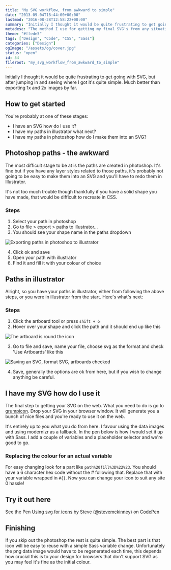 ```yaml
---
title: "My SVG workflow, from awkward to simple"
date: "2013-09-04T18:44:00+00:00"
lastmod: "2016-08-28T12:58:22+00:00"
summary: "Initially I thought it would be quite frustrating to get going with SVG, but after jumping in and seeing where I got it’s quite simple. Much better than exporting 1x and 2x images by far."
metadesc: "The method I use for getting my final SVG's from any situation. I provide a method on how to bring your paths into Illustrator from Photoshop and then export."
theme: "#ffede5"
tags: ["Design", "Code", "CSS", "Sass"]
categories: ["Design"]
ogImage: "/assets/og/cover.jpg"
status: "open"
id: 54
fileroot: "my_svg_workflow_from_awkward_to_simple"
---
```


Initially I thought it would be quite frustrating to get going with SVG, but after jumping in and seeing where I got it's quite simple. Much better than exporting 1x and 2x images by far.

## How to get started
You're probably at one of these stages:

- I have an SVG how do I use it?
- I have my paths in illustrator what next?
- I have my paths in photoshop how do I make them into an SVG?

## Photoshop paths - the awkward
The most difficult stage to be at is the paths are created in photoshop. It's fine but if you have any layer styles related to those paths, it's probably not going to be easy to make them into an SVG and you'll have to redo them in Illustrator.

It's not too much trouble though thankfully if you have a solid shape you have made, that would be difficult to recreate in CSS.

### Steps
1. Select your path in photoshop
2. Go to file > export > paths to illustrator…
3. You should see your shape name in the paths dropdown

![Exporting paths in photoshop to illustrator](/static/images/blog/export_paths.png)

4. Click ok and save
5. Open your path with illustrator
6. Find it and fill it with your colour of choice

## Paths in illustrator
Alright, so you have your paths in illustrator, either from following the above steps, or you were in illustrator from the start. Here's what's next:

### Steps
1. Click the artboard tool or press `shift + o`
2. Hover over your shape and click the path and it should end up like this

![The artboard is round the icon](/static/images/blog/svg_artboard.png)

3. Go to file and save, name your file, choose svg as the format and check 'Use Artboards' like this

![Saving an SVG, format SVG, artboards checked](/static/images/blog/svg_save.png)

4. Save, generally the options are ok from here, but if you wish to change anything be careful.


## I have my SVG how do I use it
The final step to getting your SVG on the web. What you need to do is go to [grumpicon](http://grumpicon.com). Drop your SVG in your browser window. It will generate you a bunch of nice files and you're ready to use it on the web.

It's entirely up to you what you do from here. I favour using the data images and using modernizr as a fallback. In the pen below is how I would set it up with Sass. I add a couple of variables and a placeholder selector and we're good to go.

### Replacing the colour for an actual variable
For easy changing look for a part like `path%20fill%3D%22%23`. You should have a 6 character hex code without the # following that. Replace that with your variable wrapped in `#{}`. Now you can change your icon to suit any site 0 hassle!

## Try it out here
<p data-height="268" data-theme-id="0" data-slug-hash="golui" data-user="stevemckinney" data-default-tab="result" class="codepen">See the Pen <a href="http://codepen.io/stevemckinney/pen/golui">Using svg for icons</a> by Steve (<a href="http://codepen.io/stevemckinney">@stevemckinney</a>) on <a href="http://codepen.io">CodePen</a></p>
<script async src="http://codepen.io/assets/embed/ei.js"></script>

## Finishing
If you skip out the photoshop the rest is quite simple. The best part is that icon will be easy to reuse with a simple Sass variable change. Unfortunately the png data image would have to be regenerated each time, this depends how crucial this is to your design for browsers that don't support SVG as you may feel it's fine as the initial colour.